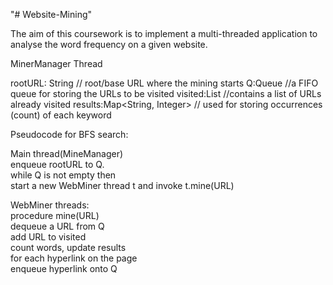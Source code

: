 "# Website-Mining" 

The aim of this coursework is to implement a multi-threaded application to analyse the word frequency on
a given website.

MinerManager Thread

rootURL: String // root/base URL where the mining starts
Q:Queue //a FIFO queue for storing the URLs to be visited
visited:List //contains a list of URLs already visited
results:Map<String, Integer>
// used for storing occurrences (count) of each keyword

Pseudocode for BFS search:

Main thread(MineManager)   
enqueue rootURL to Q.    
while Q is not empty then    
start a new WebMiner thread t and invoke t.mine(URL)

WebMiner threads:  
procedure mine(URL)  
dequeue a URL from Q  
add URL to visited  
count words, update results  
for each hyperlink on the page  
enqueue hyperlink onto Q